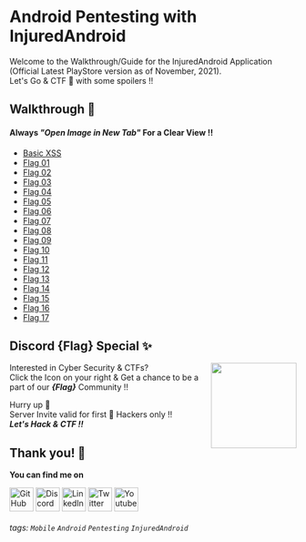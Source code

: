 # Android Pentesting with InjuredAndroid   

Welcome to the Walkthrough/Guide for the InjuredAndroid Application (Official Latest PlayStore version as of November, 2021). <br>Let's Go & CTF 🚩 with some spoilers !!

Walkthrough 🔎 
---
#### Always ***"Open Image in New Tab"*** For a Clear View !!
- [Basic XSS](/IA_Flags/PoC/Basic-XSS.png)
- [Flag 01](/IA_Flags/PoC/Flag-01.png)
- [Flag 02](/IA_Flags/PoC/Flag-02.png)
- [Flag 03](/IA_Flags/PoC/Flag-03.png)
- [Flag 04](/IA_Flags/PoC/Flag-04.png)
- [Flag 05](/IA_Flags/PoC/Flag-05.png)
- [Flag 06](/IA_Flags/PoC/Flag-06.png)
- [Flag 07](/IA_Flags/PoC/Flag-07.png)
- [Flag 08](/IA_Flags/PoC/Flag-08.png)
- [Flag 09](/IA_Flags/PoC/Flag-09.png)
- [Flag 10](/IA_Flags/PoC/Flag-10.png)
- [Flag 11](/IA_Flags/PoC/Flag-11.png)
- [Flag 12](/IA_Flags/PoC/Flag-12.png)
- [Flag 13](/IA_Flags/PoC/Flag-13.png)
- [Flag 14](/IA_Flags/PoC/Flag-14.png)
- [Flag 15](/IA_Flags/PoC/Flag-15.png)
- [Flag 16](/IA_Flags/PoC/Flag-16.png)
- [Flag 17](/IA_Flags/PoC/Flag-17.png)

Discord **{Flag}** Special ✨
---
Interested in Cyber Security & CTFs? [<img align="right" width="150px" src="https://img.icons8.com/bubbles/200/000000/discord-logo.png"/>][Invite]<br>
Click the Icon on your right & Get a chance to be a part of our ***{Flag}*** Community !!<br>

Hurry up 🏃<br>
Server Invite valid for first 💯 Hackers only !!<br> 
***Let's Hack & CTF !!***

Thank you! 🐑 
---
**You can find me on**

[<img align="middle" alt="GitHub" width="42px" src="https://img.icons8.com/color/48/000000/github-2.png"/>][GitHub]
[<img align="middle" alt="Discord" width="42px" src="https://img.icons8.com/color/96/000000/discord-new-logo.png"/>][Discord]
[<img align="middle" alt="LinkedIn" width="42px" src="https://img.icons8.com/fluent/48/000000/linkedin.png" />][linkedin]
[<img align="middle" alt="Twitter" width="42px" src="https://img.icons8.com/fluent/48/000000/twitter.png" />][twitter]
[<img align="middle" alt="Youtube" width="42px" src="https://img.icons8.com/color/youtube" />][youtube]

[GitHub]: https://github.com/anantkaul
[Discord]: https://discordapp.com/users/4N4N7#8325
[LinkedIn]: https://www.linkedin.com/in/anant-kaul/
[Twitter]: https://twitter.com/AnantKaul
[YouTube]: https://www.youtube.com/channel/UC7bflmCt91Om9HlBZDcTAmw 
[Invite]: https://discord.gg/2S8CHuqphD

###### tags: `Mobile` `Android` `Pentesting` `InjuredAndroid`
